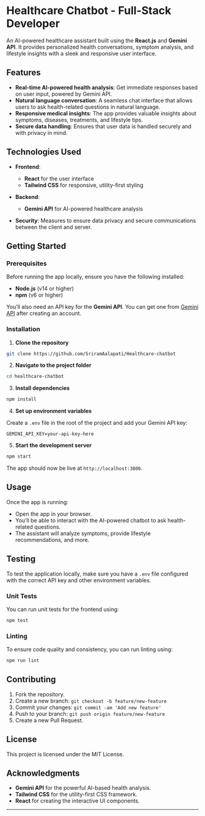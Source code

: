 # Healthcare Chatbot - Full-Stack Developer

An AI-powered healthcare assistant built using the **React.js** and  **Gemini API**. It provides personalized health conversations, symptom analysis, and lifestyle insights with a sleek and responsive user interface.

## Features

* **Real-time AI-powered health analysis**: Get immediate responses based on user input, powered by Gemini API.
* **Natural language conversation**: A seamless chat interface that allows users to ask health-related questions in natural language.
* **Responsive medical insights**: The app provides valuable insights about symptoms, diseases, treatments, and lifestyle tips.
* **Secure data handling**: Ensures that user data is handled securely and with privacy in mind.

## Technologies Used

* **Frontend**:

  * **React** for the user interface
  * **Tailwind CSS** for responsive, utility-first styling
* **Backend**:

  * **Gemini API** for AI-powered healthcare analysis
* **Security**: Measures to ensure data privacy and secure communications between the client and server.

## Getting Started

### Prerequisites

Before running the app locally, ensure you have the following installed:

* **Node.js** (v14 or higher)
* **npm** (v6 or higher)

You’ll also need an API key for the **Gemini API**. You can get one from [Gemini API](https://aistudio.google.com/api-keys) after creating an account.

### Installation

1. **Clone the repository**

```bash
git clone https://github.com/SriramAalapati/Healthcare-chatbot
```

2. **Navigate to the project folder**

```bash
cd healthcare-chatbot
```

3. **Install dependencies**

```bash
npm install
```

4. **Set up environment variables**

Create a `.env` file in the root of the project and add your Gemini API key:

```
GEMINI_API_KEY=your-api-key-here
```

5. **Start the development server**

```bash
npm start
```

The app should now be live at `http://localhost:3000`.

## Usage

Once the app is running:

* Open the app in your browser.
* You’ll be able to interact with the AI-powered chatbot to ask health-related questions.
* The assistant will analyze symptoms, provide lifestyle recommendations, and more.

## Testing

To test the application locally, make sure you have a `.env` file configured with the correct API key and other environment variables.

### Unit Tests

You can run unit tests for the frontend using:

```bash
npm test
```

### Linting

To ensure code quality and consistency, you can run linting using:

```bash
npm run lint
```

## Contributing

1. Fork the repository.
2. Create a new branch: `git checkout -b feature/new-feature`
3. Commit your changes: `git commit -am 'Add new feature'`
4. Push to your branch: `git push origin feature/new-feature`
5. Create a new Pull Request.

## License

This project is licensed under the MIT License.

## Acknowledgments

* **Gemini API** for the powerful AI-based health analysis.
* **Tailwind CSS** for the utility-first CSS framework.
* **React** for creating the interactive UI components.

---

